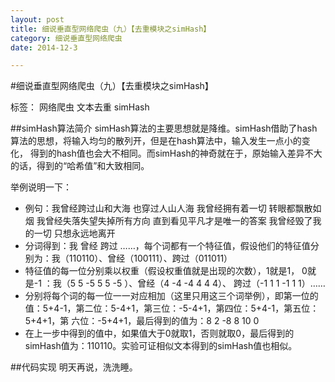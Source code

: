 ```yaml
---
layout: post
title: 细说垂直型网络爬虫（九）【去重模块之simHash】
category: 细说垂直型网络爬虫
date: 2014-12-3

---
```


#细说垂直型网络爬虫（九）【去重模块之simHash】

标签： 网络爬虫 文本去重 simHash

##simHash算法简介
simHash算法的主要思想就是降维。simHash借助了hash算法的思想，将输入均匀的散列开，但是在hash算法中，输入发生一点小的变化，
得到的hash值也会大不相同。而simHash的神奇就在于，原始输入差异不大的话，得到的“哈希值”和大致相同。

举例说明一下：
>
- 例句：我曾经跨过山和大海 也穿过人山人海
     我曾经拥有着一切 转眼都飘散如烟
     我曾经失落失望失掉所有方向
     直到看见平凡才是唯一的答案
     我曾经毁了我的一切 只想永远地离开
- 分词得到：我 曾经 跨过 ……，每个词都有一个特征值，假设他们的特征值分别为：我（110110）、曾经（100111）、跨过（011011）
- 特征值的每一位分别乘以权重（假设权重值就是出现的次数），1就是1， 0就是-1 ：我（5 5 -5 5 5 -5 ）、曾经（4 -4 -4 4 4 4）、
跨过（-1 1 1 -1 1 1）……
- 分别将每个词的每一位一一对应相加（这里只用这三个词举例），即第一位的值：5+4-1，第二位：5-4+1，第三位：-5-4+1，第四位：5+4-1，第五位：5+4+1，第
六位：-5+4+1，最后得到的值为：8 2 -8 8 10 0
- 在上一步中得到的值中，如果值大于0就取1，否则就取0，最后得到的simHash值为：110110。实验可证相似文本得到的simHash值也相似。

##代码实现
明天再说，洗洗睡。











